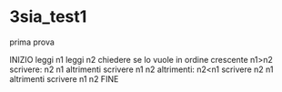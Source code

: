 # 3sia_test1
prima prova

INIZIO
leggi n1
leggi n2
chiedere se lo vuole in ordine crescente
	n1>n2
scrivere: n2 n1
altrimenti
 scrivere n1 n2
altrimenti:
	n2<n1
		scrivere n2 n1
	altrimenti
		scrivere n1 n2
FINE
